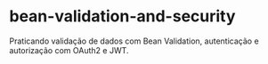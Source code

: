 # bean-validation-and-security
Praticando validação de dados com Bean Validation, autenticação e autorização com OAuth2 e JWT.
